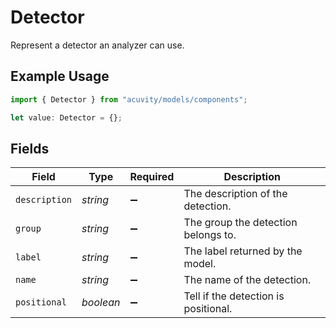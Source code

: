 # Detector

Represent a detector an analyzer can use.

## Example Usage

```typescript
import { Detector } from "acuvity/models/components";

let value: Detector = {};
```

## Fields

| Field                                | Type                                 | Required                             | Description                          |
| ------------------------------------ | ------------------------------------ | ------------------------------------ | ------------------------------------ |
| `description`                        | *string*                             | :heavy_minus_sign:                   | The description of the detection.    |
| `group`                              | *string*                             | :heavy_minus_sign:                   | The group the detection belongs to.  |
| `label`                              | *string*                             | :heavy_minus_sign:                   | The label returned by the model.     |
| `name`                               | *string*                             | :heavy_minus_sign:                   | The name of the detection.           |
| `positional`                         | *boolean*                            | :heavy_minus_sign:                   | Tell if the detection is positional. |